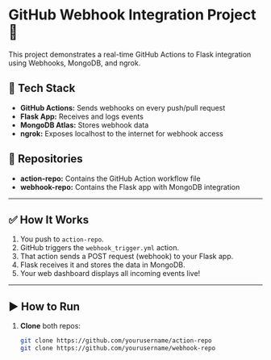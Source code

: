 # GitHub Webhook Integration Project 🚀

This project demonstrates a real-time GitHub Actions to Flask integration using Webhooks, MongoDB, and ngrok.

## 🔧 Tech Stack

- **GitHub Actions:** Sends webhooks on every push/pull request
- **Flask App:** Receives and logs events
- **MongoDB Atlas:** Stores webhook data
- **ngrok:** Exposes localhost to the internet for webhook access

## 📂 Repositories

- **action-repo:** Contains the GitHub Action workflow file
- **webhook-repo:** Contains the Flask app with MongoDB integration

---

## ✅ How It Works

1. You push to `action-repo`.
2. GitHub triggers the `webhook_trigger.yml` action.
3. That action sends a POST request (webhook) to your Flask app.
4. Flask receives it and stores the data in MongoDB.
5. Your web dashboard displays all incoming events live!

---

## ▶️ How to Run

1. **Clone** both repos:
   ```bash
   git clone https://github.com/yourusername/action-repo
   git clone https://github.com/yourusername/webhook-repo
